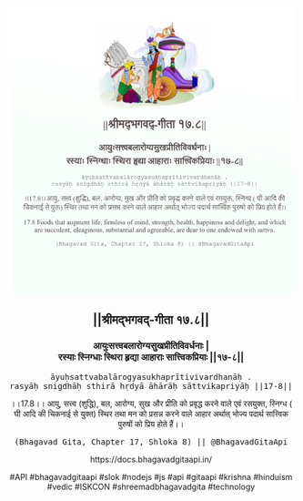 <img src="../../asset/BG_17_8.png"/>
<center><h2>||श्रीमद्‍भगवद्‍-गीता १७.८||</h2>
<h3>आयुःसत्त्वबलारोग्यसुखप्रीतिविवर्धनाः |<br/>रस्याः स्निग्धाः स्थिरा हृद्या आहाराः सात्त्विकप्रियाः ||१७-८||</h3>
<pre>āyuḥsattvabalārogyasukhaprītivivardhanāḥ .<br/>rasyāḥ snigdhāḥ sthirā hṛdyā āhārāḥ sāttvikapriyāḥ ||17-8||</pre>
<p>।।17.8।। आयु, सत्त्व (शुद्धि), बल, आरोग्य, सुख और प्रीति को प्रवृद्ध करने वाले एवं रसयुक्त, स्निग्ध ( घी आदि की चिकनाई से युक्त) स्थिर तथा मन को प्रसन्न करने वाले आहार अर्थात् भोज्य पदार्थ सात्त्विक पुरुषों को प्रिय होते हैं।।</p>
<pre>(Bhagavad Gita, Chapter 17, Shloka 8) || @BhagavadGitaApi</pre><p>https://docs.bhagavadgitaapi.in/</p><p>#API #bhagavadgitaapi #slok #nodejs #js #api #gitaapi #krishna #hinduism #vedic #ISKCON #shreemadbhagavadgita #technology</p></center>